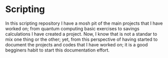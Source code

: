 # Scripting
In this scripting repository I have a mosh pit of the main projects that I have worked on; from quantum computing basic exercises to savings calculations I have created a project. Now, I know that is not a standar to mix one thing or the other; yet, from this perspective of having started to document the projects and codes that I have worked on; it is a good begginers habit to start this documentation effort.

